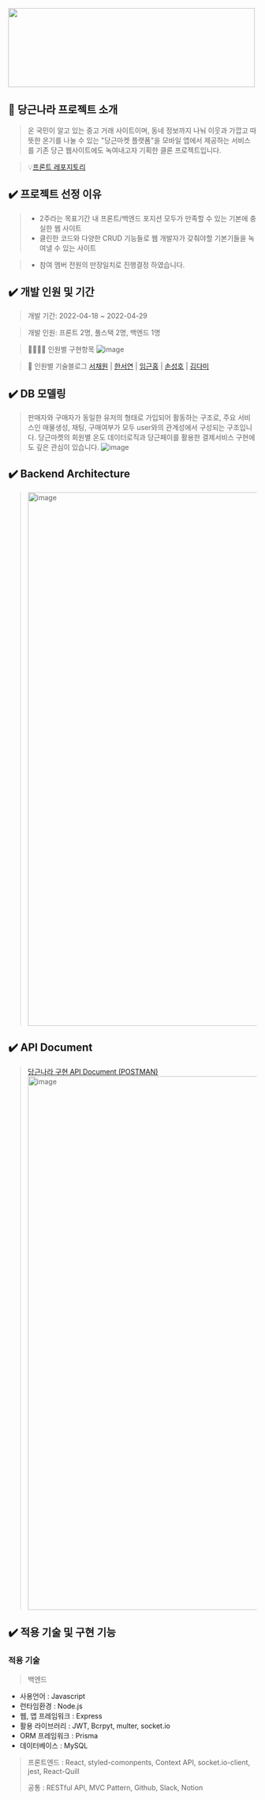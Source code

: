 <img src = "https://user-images.githubusercontent.com/98023289/166221879-d8a4c48a-09e8-485a-8368-6faebf5eb0ef.png" width="500" height="160" />


## 🥕 당근나라 프로젝트 소개

> 온 국민이 알고 있는 중고 거래 사이트이며, 동네 정보까지 나눠 이웃과 가깝고 따뜻한 온기를 나눌 수 있는 "당근마켓 플랫폼"을 
> 모바일 앱에서 제공하는 서비스를 기존 당근 웹사이트에도 녹여내고자 기획한 클론 프로젝트입니다.

> 💡[프론트 레포지토리](https://github.com/wecode-bootcamp-korea/justcode-4-2nd-carrot-country-front/)

## ✔️ 프로젝트 선정 이유

> - 2주라는 목표기간 내 프론트/백엔드 포지션 모두가 만족할 수 있는 기본에 충실한 웹 사이트 
> - 클린한 코드와 다양한 CRUD 기능들로 웹 개발자가 갖춰야할 기본기들을 녹여낼 수 있는 사이트

> - 참여 멤버 전원의 만장일치로 진행결정 하였습니다.

## ✔️ 개발 인원 및 기간

> 개발 기간: 2022-04-18 ~ 2022-04-29

> 개발 인원: 프론트 2명, 풀스택 2명, 백엔드 1명

> 👨‍👨‍👧‍👧 인원별 구현항목 
![image](https://user-images.githubusercontent.com/98023289/166177597-97ed0d70-8187-4386-87aa-d95036cf1bc5.png)

> 🚀 인원별 기술블로그
[서채원](https://chaeoff.medium.com/)  |  [한서연](https://velog.io/@hahan)   | [임근홍](https://velog.io/@xcc629)  |  [손성호](https://devshon.github.io/) |  [김다미](https://velog.io/@damdaridam)

## ✔️ DB 모델링
> 판매자와 구매자가 동일한 유저의 형태로 가입되어 활동하는 구조로, 주요 서비스인 매물생성, 채팅, 구매여부가 모두 user와의 관계성에서 구성되는 구조입니다.
> 당근마켓의 회원별 온도 데이터로직과 당근페이를 활용한 결제서비스 구현에도 깊은 관심이 있습니다. 
![image](https://user-images.githubusercontent.com/98023289/166177756-1d08ea89-6eb2-4228-8bc8-b5202290f789.png)


## ✔️ Backend Architecture
> <img width="1080" alt="image" src="https://user-images.githubusercontent.com/98023289/166394538-be507337-122a-4e4a-a7f3-d1eb0a91f7c0.png">



## ✔️ API Document
> [당근나라 구현 API Document (POSTMAN)](https://documenter.getpostman.com/view/20004190/UyrHdsLW#494648a5-5705-406f-9bf8-9b413e6c0638)
> <img width="1080" alt="image" src="https://user-images.githubusercontent.com/98023289/166395522-79a5c1a6-7031-4833-8be4-0d662cd81257.png">



## ✔️ 적용 기술 및 구현 기능

### 적용 기술

> 백엔드
- 사용언어 : Javascript
- 런타임환경 : Node.js
- 웹, 앱 프레임워크 : Express
- 활용 라이브러리 : JWT, Bcrpyt, multer, socket.io
- ORM 프레임워크 : Prisma
- 데이터베이스 : MySQL
>
> 프론트엔드 : React, styled-comonpents, Context API, socket.io-client, jest, React-Quill
>
> 공통 : RESTful API, MVC Pattern, Github, Slack, Notion
